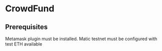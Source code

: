 # CrowdFund

## Prerequisites

Metamask plugin must be installed. Matic testnet must be configured with test ETH available
